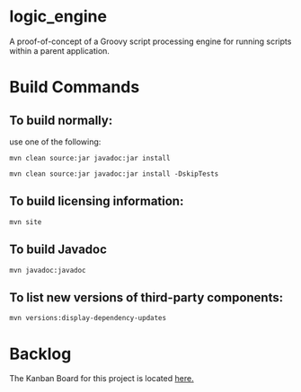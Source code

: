 # logic_engine
A proof-of-concept of a Groovy script processing engine for running scripts within a parent application.

# Build Commands
   
## To build normally:
use one of the following:

	mvn clean source:jar javadoc:jar install
	
	mvn clean source:jar javadoc:jar install -DskipTests
   
## To build licensing information:
	mvn site

## To build Javadoc
	mvn javadoc:javadoc
   
## To list new versions of third-party components:
	mvn versions:display-dependency-updates

# Backlog
The Kanban Board for this project is located <a href="notes/kanban.txt">here.</a>
